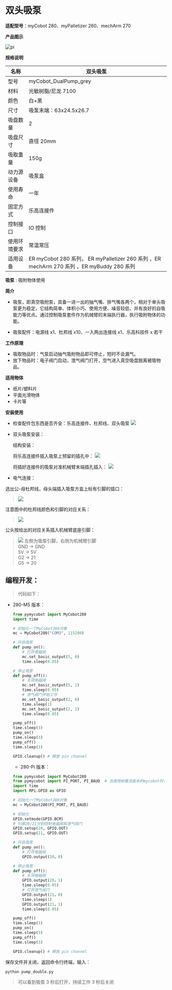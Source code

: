 # 双头吸泵

**适配型号**：myCobot 280、myPalletizer 260、mechArm 270

**产品图示**

![pi](../../resource\4-SupportAndService\Accessories\pump/BP1.jpg)

**规格说明**

| 名称         | 双头吸泵                                                                                   |
| ------------ | ------------------------------------------------------------------------------------------ |
| 型号         | myCobot_DualPump_grey                                                                      |
| 材料         | 光敏树脂/尼龙 7100                                                                         |
| 颜色         | 白+黑                                                                                      |
| 尺寸         | 吸泵末端：63x24.5x26.7                                                                     |
| 吸盘数量     | 2                                                                                          |
| 吸盘尺寸     | 直径 20mm                                                                                  |
| 吸取重量     | 150g                                                                                       |
| 动力源设备   | 吸泵盒                                                                                     |
| 使用寿命     | 一年                                                                                       |
| 固定方式     | 乐高连接件                                                                                 |
| 控制接口     | IO 控制                                                                                    |
| 使用环境要求 | 常温常压                                                                                   |
| 适用设备     | ER myCobot 280 系列， ER myPalletizer 260 系列 ，ER mechArm 270 系列 ，ER myBuddy 280 系列 |

**吸泵** : 吸附物体使用

**简介**

- 吸泵，即真空吸附泵，具备一进一出的抽气嘴、排气嘴各两个，相对于单头吸泵更为稳定，它结构简单、体积小巧、使用方便、噪音较低、并有良好的自吸能力等优点。通过控制吸泵套件作为机械臂的末端执行器，执行吸附物体的功能。

- 吸泵配件：电源线 x1、杜邦线 x10、一入两出连接线 x1、乐高科技件 x 若干

**工作原理**

- 吸取物品时：气泵启动抽气吸附物品即可停止，短时不会漏气。
- 放下物品时：电子阀门启动，泄气阀门打开，空气进入真空吸盘脱离被吸物品。

**适用物体**

- 纸片/塑料片
- 平面光滑物体
- 卡片等



**安装使用**

- 检查配件包东西是否齐全：乐高连接件、杜邦线、双头吸泵
  ![](../../resource\4-SupportAndService\Accessories\pump/BP2.jpg)

- 双头吸泵安装：

  结构安装：

  将乐高连接件插入吸泵上预留的插孔中：
  ![](../../resource\4-SupportAndService\Accessories\pump/BP3.jpg)

  将插好连接件的吸泵对准机械臂末端插孔插入：
  ![](../../resource\4-SupportAndService\Accessories\pump/BP4.jpg)

- 电气连接：

选出公-母杜邦线，母头端插入吸泵方盒上标有引脚的插口：
> ![](../../resource\4-SupportAndService\Accessories\pump/BP5.jpg)

注意图中的杜邦线颜色和引脚的对应关系：

> ![](../../resource\4-SupportAndService\Accessories\pump/BP6.jpg)

公头按给出的对应关系插入机械臂底座引脚：
> ![](../../resource\4-SupportAndService\Accessories\pump/BP10.jpg)
 > 左侧为吸泵引脚，右侧为机械臂引脚  
 > GND -> GND  
 > 5V -> 5V  
 > G2 -> 21  
 > G5 -> 20

## 编程开发：

> 代码如下：

- 280-M5 版本：
    
    ```python
    from pymycobot import MyCobot280
    import time
    
    # 初始化一个MyCobot280对象
    mc = MyCobot280("COM3", 115200)
    
    # 开启吸泵
    def pump_on():
        # 打开电磁阀
        mc.set_basic_output(5, 0)
        time.sleep(0.05)
    
    # 停止吸泵
    def pump_off():
        # 关闭电磁阀
        mc.set_basic_output(5, 1)
        time.sleep(0.05)
        # 泄气阀门开始工作
        mc.set_basic_output(2, 0)
        time.sleep(1)
        mc.set_basic_output(2, 1)
        time.sleep(0.05)
    
    pump_off()
    time.sleep(3)
    pump_on()
    time.sleep(3)
    pump_off()
    time.sleep(3)
    
    GPIO.cleanup() # 释放 pin channel
    ```
    
    - 280-Pi 版本：
    
    ```python
    from pymycobot import MyCobot280
    from pymycobot import PI_PORT, PI_BAUD  # 当使用树莓派版本的mycobot时，可以引用这两个变量进行MyCobot280初始化
    import time
    import RPi.GPIO as GPIO
    
    # 初始化一个MyCobot280对象
    mc = MyCobot280(PI_PORT, PI_BAUD)
    
    # 初始化
    GPIO.setmode(GPIO.BCM)
    # 引脚20/21分别控制电磁阀和泄气阀门
    GPIO.setup(20, GPIO.OUT)
    GPIO.setup(21, GPIO.OUT)
    
    # 开启吸泵
    def pump_on():
        # 打开电磁阀
        GPIO.output(20，0)
    
    # 停止吸泵
    def pump_off():
        # 关闭电磁阀
        GPIO.output(20，1)
        time.sleep(0.05)
        # 打开泄气阀门
        GPIO.output(21，0)
        time.sleep(1)
        GPIO.output(21，1)
        time.sleep(0.05)
    
    pump_off()
    time.sleep(3)
    pump_on()
    time.sleep(3)
    pump_off()
    time.sleep(3)
    
    GPIO.cleanup() # 释放 pin channel
    ```

保存文件并关闭，返回命令行终端，输入：

```bash
python pump_double.py
```

> 可以看到吸泵 3 秒后打开，持续工作 3 秒后关闭
